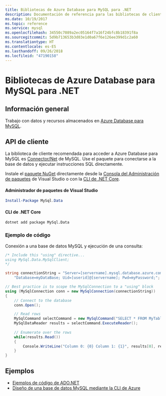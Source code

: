 ```yaml
---
title: Bibliotecas de Azure Database para MySQL para .NET
description: Documentación de referencia para las bibliotecas de cliente de .NET para Azure Database para MySQL
ms.date: 10/19/2017
ms.topic: reference
ms.service: mysql
ms.openlocfilehash: 34550c7089a2ec05164f7a16f24bfc8b18391f8a
ms.sourcegitcommit: 5d9b713653b3d03e1d0a67f6e126ee399d1c2a60
ms.translationtype: HT
ms.contentlocale: es-ES
ms.lasthandoff: 09/26/2018
ms.locfileid: "47190158"
---
```

# <a name="azure-database-for-mysql-libraries-for-net"></a>Bibliotecas de Azure Database para MySQL para .NET

## <a name="overview"></a>Información general

Trabajo con datos y recursos almacenados en [Azure Database para MySQL](/azure/mysql/overview).

## <a name="client-apis"></a>API de cliente

La biblioteca de cliente recomendada para acceder a Azure Database para MySQL es [Connector/Net](https://dev.mysql.com/doc/connector-net/en) de MySQL. Use el paquete para conectarse a la base de datos y ejecutar instrucciones SQL directamente. 

Instale el [paquete NuGet](https://www.nuget.org/packages/MySql.Data) directamente desde la [Consola del Administración de paquetes][PackageManager] de Visual Studio o con la [CLI de .NET Core][DotNetCLI].

#### <a name="visual-studio-package-manager"></a>Administrador de paquetes de Visual Studio

```powershell
Install-Package MySql.Data
```

#### <a name="net-core-cli"></a>CLI de .NET Core

```bash
dotnet add package MySql.Data
```

### <a name="code-example"></a>Ejemplo de código

Conexión a una base de datos MySQL y ejecución de una consulta:

```csharp
/* Include this "using" directive...
using MySql.Data.MySqlClient;
*/

string connectionString = "Server=[servername].mysql.database.azure.com; " +
    "Database=myDataBase; Uid=[userid]@[servername]; Pwd=myPassword;";

// Best practice is to scope the MySqlConnection to a "using" block
using (MySqlConnection conn = new MySqlConnection(connectionString))
{
    // Connect to the database
    conn.Open();

    // Read rows
    MySqlCommand selectCommand = new MySqlCommand("SELECT * FROM MyTable", conn);
    MySqlDataReader results = selectCommand.ExecuteReader();
    
    // Enumerate over the rows
    while(results.Read())
    {
        Console.WriteLine("Column 0: {0} Column 1: {1}", results[0], results[1]);
    }
}
```

## <a name="samples"></a>Ejemplos

- [Ejemplos de código de ADO.NET](/dotnet/framework/data/adonet/ado-net-code-examples)
- [Diseño de una base de datos MySQL mediante la CLI de Azure](https://docs.microsoft.com/azure/mysql/tutorial-design-database-using-cli) 

[PackageManager]: https://docs.microsoft.com/nuget/tools/package-manager-console
[DotNetCLI]: https://docs.microsoft.com/dotnet/core/tools/dotnet-add-package
